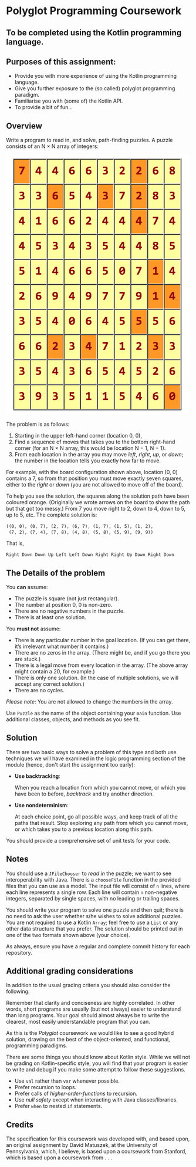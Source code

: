# Polyglot Programming Coursework

To be completed using the Kotlin programming language.
----

## Purposes of this assignment:
- Provide you with more experience of using the Kotlin programming language. 
- Give you further exposure to the (so called) polyglot programming paradigm. 
- Familiarise you with (some of) the Kotlin API.
- To provide a bit of fun...

## Overview
Write a program to read in, and solve, path-finding puzzles. A puzzle consists of an N × N array of integers:

![Puzzle](board.png "Puzzle board")

The problem is as follows:

1. Starting in the upper left-hand corner (location 0, 0),
2. Find a sequence of moves that takes you to the bottom right-hand corner (for an N × N
   array, this would be location N − 1, N − 1).
3. From each location in the array you may move *left*, *right*, *up*, or *down*; the number in the 
   location tells you exactly how far to move.
   
For example, with the board configuration shown above, location (0, 0) contains a 7, so from that position 
you must move exactly seven squares, either to the *right* or *down* (you are not allowed to move off of the board).

To help you see the solution, the squares along the solution path have been coloured orange. 
(Originally we wrote arrows on the board to show the path but that got too messy.) 
From 7 you move right to 2, down to 4, down to 5, up to 5, etc. The complete solution is:
```
((0, 0), (0, 7), (2, 7), (6, 7), (1, 7), (1, 5), (1, 2),
 (7, 2), (7, 4), (7, 8), (4, 8), (5, 8), (5, 9), (9, 9))
```
That is,
```
Right Down Down Up Left Left Down Right Right Up Down Right Down
```

## The Details of the problem

You **can** assume:

- The puzzle is square (not just rectangular).
- The number at position 0, 0 is non-zero.
- There are no negative numbers in the puzzle.
- There is at least one solution.

You **must not** assume:

- There is any particular number in the goal location. (If you can get there, it’s irrelevant what number it contains.)
- There are no zeros in the array. (There might be, and if you go there you are stuck.)
- There is a legal move from every location in the array. (The above array might contain a 20, for example.)
- There is only one solution. (In the case of multiple solutions, we will accept any correct solution.)
- There are no cycles.

*Please note*: You are not allowed to change the numbers in the array.

Use `Puzzle` as the name of the object containing your `main` function. Use additional
classes, objects, and methods as you see fit.

## Solution

There are two basic ways to solve a problem of this type and both use techniques we will have 
examined in the logic programming section of the module (hence, don't start the assignment too early):

- **Use backtracking**:

  When you reach a location from which you cannot move, or which you have been to before, *backtrack* 
  and try another direction.
- **Use nondeterminism**:
  
  At each choice point, go all possible ways, and keep track of all the paths that result.
  Stop exploring any path from which you cannot move, or which takes you to a previous location along this path.
  
You should provide a comprehensive set of unit tests for your code.


## Notes

You should use a `JFileChooser` to *read in* the puzzle; we want to see interoperability with Java.
There is a `chooseFile` function in the provided files that you can use as a model.
The input file will consist of `n` lines, where each line represents a single row. 
Each line will contain `n` non-negative integers, separated by single spaces, with no leading or trailing spaces.

You should write your program to solve one puzzle and then quit; there is no need to ask the user whether 
s/he wishes to solve additional puzzles.
You are not required to use a Kotlin `Array`; feel free to use a `List` or any other data structure that you prefer.
The solution should be printed out in one of the two formats shown above (your choice).

As always, ensure you have a regular and complete commit history for each repository.

## Additional grading considerations

In addition to the usual grading criteria you should also consider the following.

Remember that clarity and conciseness are highly correlated. In other words, short programs are usually 
(but not always) easier to understand than long programs. 
Your goal should almost always be to write the clearest, most easily understandable program that you can.

As this is the *Polyglot* coursework we would like to see a good hybrid solution, drawing on the best of the
object-oriented, and functional, programming paradigms. 

There are some things you should know about Kotlin style. While we will not be grading on Kotlin-specific style, 
you will find that your program is easier to write and debug if you make some attempt to follow these suggestions.

- Use `val` rather than `var` whenever possible.
- Prefer recursion to loops.
- Prefer calls of *higher-order-functions* to recursion.
- Use *null safety* except when interacting with Java classes/libraries. 
- Prefer `when` to nested `if` statements.

## Credits

The specification for this coursework was developed with, and based upon, an original assignment by David Matuszek, 
at the University of Pennsylvania, which, I believe, is based upon a coursework from Stanford, which is 
based upon a coursework from . . .

